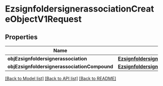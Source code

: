 # EzsignfoldersignerassociationCreateObjectV1Request

## Properties
Name | Type | Description | Notes
------------ | ------------- | ------------- | -------------
**objEzsignfoldersignerassociation** | [**EzsignfoldersignerassociationRequest**](EzsignfoldersignerassociationRequest.md) |  | [optional] 
**objEzsignfoldersignerassociationCompound** | [**EzsignfoldersignerassociationRequestCompound**](EzsignfoldersignerassociationRequestCompound.md) |  | [optional] 

[[Back to Model list]](../README.md#documentation-for-models) [[Back to API list]](../README.md#documentation-for-api-endpoints) [[Back to README]](../README.md)


